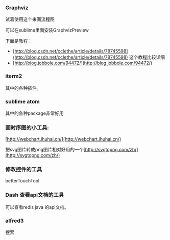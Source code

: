 ### Graphviz

试着使用这个来画流程图

可以在sublime里面安装GraphvizPreview

下面是教程：

* [http://blog.csdn.net/cclethe/article/details/78745598](http://blog.csdn.net/cclethe/article/details/78745598) 这个教程比较详细
* [http://blog.jobbole.com/94472/](http://blog.jobbole.com/94472/)

### iterm2

其中的各种插件。

### sublime atom

其中的各种package非常好用

### 画时序图的小工具:

[http://webchart.ihuhai.cn/](http://webchart.ihuhai.cn/)

把svg图片转成png图片相对好用的一个[http://svgtopng.com/zh/](http://svgtopng.com/zh/)

### 修改控件的工具

betterTouchTool

### Dash 查看api文档的工具

可以查看redis java 的api文档。    

### alfred3

搜索



